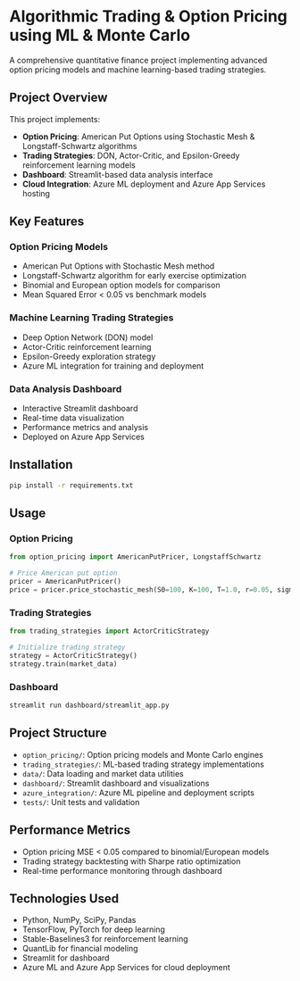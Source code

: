 # Algorithmic Trading & Option Pricing using ML & Monte Carlo

A comprehensive quantitative finance project implementing advanced option pricing models and machine learning-based trading strategies.

## Project Overview

This project implements:
- **Option Pricing**: American Put Options using Stochastic Mesh & Longstaff-Schwartz algorithms
- **Trading Strategies**: DON, Actor-Critic, and Epsilon-Greedy reinforcement learning models
- **Dashboard**: Streamlit-based data analysis interface
- **Cloud Integration**: Azure ML deployment and Azure App Services hosting

## Key Features

### Option Pricing Models
- American Put Options with Stochastic Mesh method
- Longstaff-Schwartz algorithm for early exercise optimization
- Binomial and European option models for comparison
- Mean Squared Error < 0.05 vs benchmark models

### Machine Learning Trading Strategies
- Deep Option Network (DON) model
- Actor-Critic reinforcement learning
- Epsilon-Greedy exploration strategy
- Azure ML integration for training and deployment

### Data Analysis Dashboard
- Interactive Streamlit dashboard
- Real-time data visualization
- Performance metrics and analysis
- Deployed on Azure App Services

## Installation

```bash
pip install -r requirements.txt
```

## Usage

### Option Pricing
```python
from option_pricing import AmericanPutPricer, LongstaffSchwartz

# Price American put option
pricer = AmericanPutPricer()
price = pricer.price_stochastic_mesh(S0=100, K=100, T=1.0, r=0.05, sigma=0.2)
```

### Trading Strategies
```python
from trading_strategies import ActorCriticStrategy

# Initialize trading strategy
strategy = ActorCriticStrategy()
strategy.train(market_data)
```

### Dashboard
```bash
streamlit run dashboard/streamlit_app.py
```

## Project Structure

- `option_pricing/`: Option pricing models and Monte Carlo engines
- `trading_strategies/`: ML-based trading strategy implementations
- `data/`: Data loading and market data utilities
- `dashboard/`: Streamlit dashboard and visualizations
- `azure_integration/`: Azure ML pipeline and deployment scripts
- `tests/`: Unit tests and validation

## Performance Metrics

- Option pricing MSE < 0.05 compared to binomial/European models
- Trading strategy backtesting with Sharpe ratio optimization
- Real-time performance monitoring through dashboard

## Technologies Used

- Python, NumPy, SciPy, Pandas
- TensorFlow, PyTorch for deep learning
- Stable-Baselines3 for reinforcement learning
- QuantLib for financial modeling
- Streamlit for dashboard
- Azure ML and Azure App Services for cloud deployment